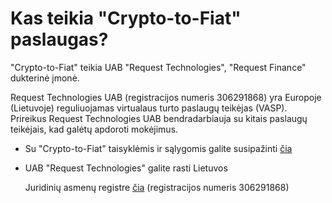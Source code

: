# Kas teikia "Crypto-to-Fiat" paslaugas?

"Crypto-to-Fiat" teikia UAB "Request Technologies", "Request Finance" dukterinė įmonė.

Request Technologies UAB (registracijos numeris 306291868) yra Europoje (Lietuvoje) reguliuojamas virtualaus turto paslaugų teikėjas (VASP). Prireikus Request Technologies UAB bendradarbiauja su kitais paslaugų teikėjais, kad galėtų apdoroti mokėjimus.

* Su "Crypto-to-Fiat" taisyklėmis ir sąlygomis galite susipažinti [čia](https://support.request.finance/legal/terms-and-conditions#crypto-to-fiat)
*   UAB "Request Technologies" galite rasti Lietuvos

    Juridinių asmenų registre [čia](https://www.registrucentras.lt/jar/sarasai/vvko.php) (registracijos numeris 306291868)
